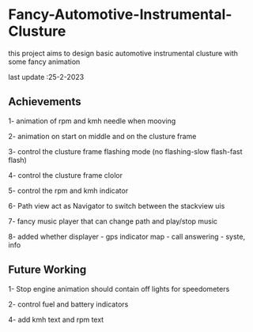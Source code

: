 # Fancy-Automotive-Instrumental-Clusture

this project aims to design basic automotive instrumental clusture with some fancy animation

last update :25-2-2023


## Achievements
1- animation of rpm and kmh needle when mooving

2- animation on start on middle and on the clusture frame

3- control the clusture frame flashing mode (no flashing-slow flash-fast flash)

4- control the clusture frame clolor 

5- control the rpm and kmh indicator 

6- Path view act as Navigator to switch between the stackview uis

7- fancy music player that can change path and play/stop music

8- added  whether displayer - gps indicator map - call answering - syste,  info   

## Future Working 

1- Stop engine animation should contain off lights for speedometers

2- control fuel and battery indicators

4- add kmh text and rpm text





